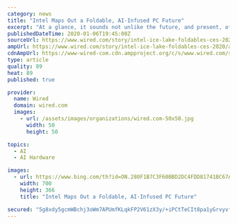 ```yaml
---
category: news
title: "Intel Maps Out a Foldable, AI-Infused PC Future"
excerpt: "At a glance, it sounds not unlike the future, and present, of smartphones: folding screens, artificial intelligence, and a dollop of Chrome. The most immediate of those is AI, because it’s already here; Intel’s latest generation of Core processors, called Ice Lake, have begun shipping in PCs with AI-friendly features on board. Primary among ..."
publishedDateTime: 2020-01-06T19:45:00Z
sourceUrl: https://www.wired.com/story/intel-ice-lake-foldables-ces-2020/
ampUrl: https://www.wired.com/story/intel-ice-lake-foldables-ces-2020/amp
cdnAmpUrl: https://www-wired-com.cdn.ampproject.org/c/s/www.wired.com/story/intel-ice-lake-foldables-ces-2020/amp
type: article
quality: 89
heat: 89
published: true

provider:
  name: Wired
  domain: wired.com
  images:
    - url: /assets/images/organizations/wired.com-50x50.jpg
      width: 50
      height: 50

topics:
  - AI
  - AI Hardware

images:
  - url: https://www.bing.com/th?id=ON.280F1B7C3F60BBD2DC4FDD81741BC67A
    width: 700
    height: 366
    title: "Intel Maps Out a Foldable, AI-Infused PC Future"

secured: "5g8xdy5gcmWBchj3oWm7APUmfKLqkFP2V61zX3y/+iPCtTeCIt8pa1yGrvyvfzjTdz6L3cEvOcq2ulW2wmsjFBRimqxTmqtC4gmd9Abpfy61dWDjut4ze+5/MBpwoYE6cF6/tbcZosF98bdkuTNRnmSrahhkopSMdZtHILoSQRBMVmt1G1hWhIVU2F0xwLZslcA3D7WbMJDhfq1tkTepP0T1xios0oCS5BBZQ+WQUbkKA7zmfYLaBwYApbUq2pMMSvYX6zVtz+Hyj3/m8lehYw==;fB4uktJIKf90DD9OsZKh3A=="
---
```


